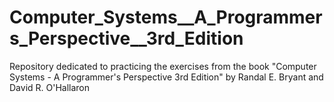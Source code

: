 # Computer_Systems__A_Programmers_Perspective__3rd_Edition
Repository dedicated to practicing the exercises from the book "Computer Systems - A Programmer's Perspective 3rd Edition" by Randal E. Bryant and David R. O'Hallaron

